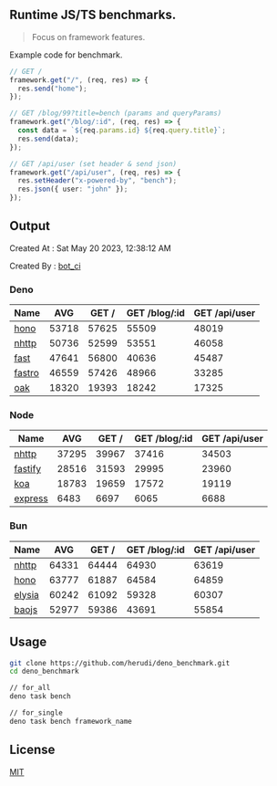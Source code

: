 ## Runtime JS/TS benchmarks.

> Focus on framework features.

Example code for benchmark.
```ts
// GET /
framework.get("/", (req, res) => {
  res.send("home");
});

// GET /blog/99?title=bench (params and queryParams)
framework.get("/blog/:id", (req, res) => {
  const data = `${req.params.id} ${req.query.title}`;
  res.send(data);
});

// GET /api/user (set header & send json)
framework.get("/api/user", (req, res) => {
  res.setHeader("x-powered-by", "bench");
  res.json({ user: "john" });
});
```

## Output
Created At : Sat May 20 2023, 12:38:12 AM

Created By : [bot_ci](https://github.com/herudi/deno_benchmarks/commits?author=github-actions%5Bbot%5D)


### Deno
|Name|AVG|GET /|GET /blog/:id|GET /api/user|
|----|----|----|----|----|
|[hono](https://github.com/honojs/hono)|53718|57625|55509|48019|
|[nhttp](https://github.com/nhttp/nhttp)|50736|52599|53551|46058|
|[fast](https://github.com/danteissaias/fast)|47641|56800|40636|45487|
|[fastro](https://github.com/fastrodev/fastro)|46559|57426|48966|33285|
|[oak](https://github.com/oakserver/oak)|18320|19393|18242|17325|
  


### Node
|Name|AVG|GET /|GET /blog/:id|GET /api/user|
|----|----|----|----|----|
|[nhttp](https://github.com/nhttp/nhttp)|37295|39967|37416|34503|
|[fastify](https://github.com/fastify/fastify)|28516|31593|29995|23960|
|[koa](https://github.com/koajs/koa)|18783|19659|17572|19119|
|[express](https://github.com/expressjs/express)|6483|6697|6065|6688|
  


### Bun
|Name|AVG|GET /|GET /blog/:id|GET /api/user|
|----|----|----|----|----|
|[nhttp](https://github.com/nhttp/nhttp)|64331|64444|64930|63619|
|[hono](https://github.com/honojs/hono)|63777|61887|64584|64859|
|[elysia](https://github.com/elysiajs/elysia)|60242|61092|59328|60307|
|[baojs](https://github.com/mattreid1/baojs)|52977|59386|43691|55854|
  



## Usage

```bash
git clone https://github.com/herudi/deno_benchmark.git
cd deno_benchmark

// for_all
deno task bench

// for_single
deno task bench framework_name
```

## License

[MIT](LICENSE)

